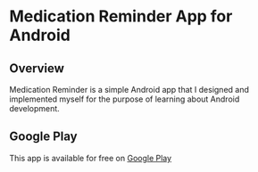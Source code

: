 # Medication Reminder App for Android

## Overview
Medication Reminder is a simple Android app that I designed and implemented myself for the purpose of learning about Android development.

## Google Play
This app is available for free on [Google Play](https://play.google.com/store/apps/details?id=com.huettner.dan.videorentalstore)